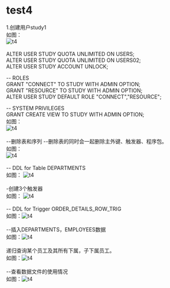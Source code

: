 # test4
1.创建用户study1<br>
如图：<br>
![t4](work4/1.png)<br><br>
ALTER USER STUDY QUOTA UNLIMITED ON USERS;<br>
ALTER USER STUDY QUOTA UNLIMITED ON USERS02;<br>
ALTER USER STUDY ACCOUNT UNLOCK;<br>

-- ROLES<br>
GRANT "CONNECT" TO STUDY WITH ADMIN OPTION;<br>
GRANT "RESOURCE" TO STUDY WITH ADMIN OPTION;<br>
ALTER USER STUDY DEFAULT ROLE "CONNECT","RESOURCE";<br>

-- SYSTEM PRIVILEGES<br>
GRANT CREATE VIEW TO STUDY WITH ADMIN OPTION;<br>
如图：<br>
![t4](work4/2.png)<br><br>
--删除表和序列
--删除表的同时会一起删除主外键、触发器、程序包。<br>
如图：<br>
![t4](work4/3.png)<br><br>
--  DDL for Table DEPARTMENTS<br>
如图：
![t4](work4/4.png)<br><br>
-创建3个触发器<br>
如图：
![t4](work4/5.png)<br><br>
--  DDL for Trigger ORDER_DETAILS_ROW_TRIG<br>
如图：![t4](work4/6.png)<br><br>
--插入DEPARTMENTS，EMPLOYEES数据<br>
如图：![t4](work4/7.png)<br><br>
递归查询某个员工及其所有下属，子下属员工。<br>
如图：![t4](work4/8.png)<br><br>
--查看数据文件的使用情况<br>
如图：![t4](work4/9.png)<br><br>